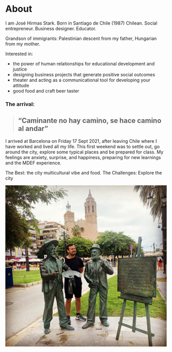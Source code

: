 # About



I am José Hirmas Stark. Born in Santiago de Chile (1987)
Chilean. Social entrepreneur. Business designer. Educator.

Grandson of immigrants: Palestinian descent from my father, Hungarian from my mother. 

Interested in:

- the power of human relationships for educational development and justice
- designing business projects that generate positive social outcomes
- theater and acting as a communicational tool for developing your attitude
- good food and craft beer taster


### The arrival: 
> ## “Caminante no hay camino, se hace camino al andar”

I arrived at Barcelona on Friday 17 Sept 2021, after leaving Chile where I have worked and lived all my life. This first weekend was to settle out, go around the city, explore some typical places and be prepared for class. My feelings are anxiety, surprise, and happiness, preparing for new learnings and the MDEF experience.

The Best: the city multicultural vibe and food.
The Challenges: Explore the city 

![](../images/imageintro.jpg)

